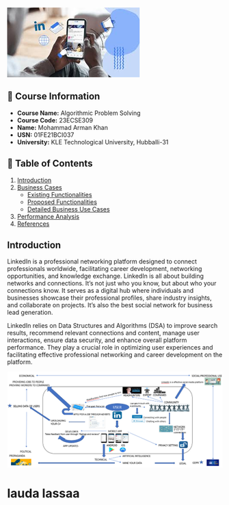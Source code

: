 ![Header Image](assets/logo1.jpg)

## 📘 Course Information

- **Course Name:** Algorithmic Problem Solving
- **Course Code:** 23ECSE309
- **Name:** Mohammad Arman Khan
- **USN:** 01FE21BCI037
- **University:** KLE Technological University, Hubballi-31

## 📑 Table of Contents

1. [Introduction](#introduction)
2. [Business Cases](#business-cases)
   - [Existing Functionalities](#existing-functionalities)
   - [Proposed Functionalities](#proposed-functionalities)
   - [Detailed Business Use Cases](#detailed-business-use-cases)
3. [Performance Analysis](#performance-analysis)
4. [References](#references)

## Introduction

LinkedIn is a professional networking platform designed to connect professionals worldwide, facilitating career development, networking opportunities, and knowledge exchange. LinkedIn is all about building networks and connections. It’s not just who you know, but about who your connections know.  It serves as a digital hub where individuals and businesses showcase their professional profiles, share industry insights, and collaborate on projects. It’s also the best social network for business lead generation.

LinkedIn relies on Data Structures and Algorithms (DSA) to improve search results, recommend relevant connections and content, manage user interactions, ensure data security, and enhance overall platform performance. They play a crucial role in optimizing user experiences and facilitating effective professional networking and career development on the platform.

![Getting In Touch with LinkedIn](assets/architecture.png)
# lauda lassaa


